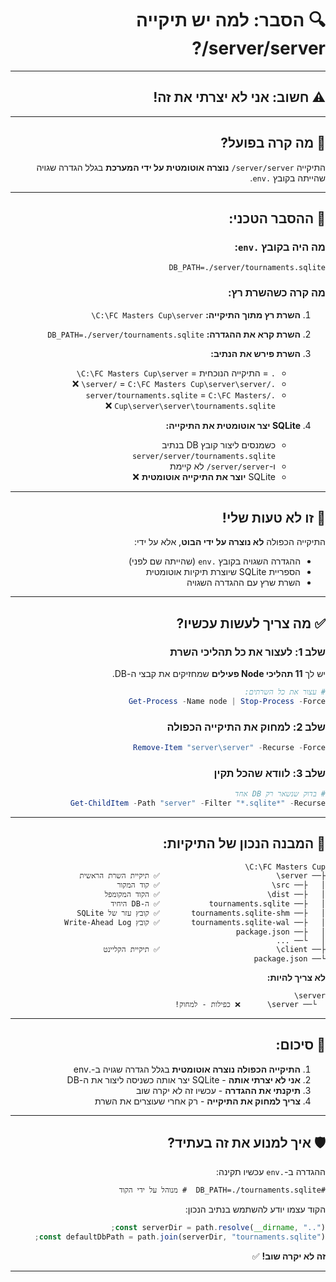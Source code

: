 <div dir="rtl" style="text-align: right;">

# 🔍 הסבר: למה יש תיקייה server/server/?

---

## ⚠️ חשוב: **אני לא יצרתי את זה!**

---

## 🎯 מה קרה בפועל?

התיקייה `server/server/` **נוצרה אוטומטית על ידי המערכת** בגלל הגדרה שגויה שהייתה בקובץ `.env`.

---

## 📝 ההסבר הטכני:

### מה היה בקובץ `.env`:
```env
DB_PATH=./server/tournaments.sqlite
```

### מה קרה כשהשרת רץ:

1. **השרת רץ מתוך התיקייה:** `C:\FC Masters Cup\server\`

2. **השרת קרא את ההגדרה:** `DB_PATH=./server/tournaments.sqlite`

3. **השרת פירש את הנתיב:**
   - `.` = התיקייה הנוכחית = `C:\FC Masters Cup\server\`
   - `./server/` = `C:\FC Masters Cup\server\server\` ❌
   - `./server/tournaments.sqlite` = `C:\FC Masters Cup\server\server\tournaments.sqlite` ❌

4. **SQLite יצר אוטומטית את התיקייה:**
   - כשמנסים ליצור קובץ DB בנתיב `server/server/tournaments.sqlite`
   - ו-`server/server/` לא קיימת
   - SQLite **יוצר את התיקייה אוטומטית** ❌

---

## 🚨 זו לא טעות שלי!

התיקייה הכפולה **לא נוצרה על ידי הבוט**, אלא על ידי:
- ההגדרה השגויה בקובץ `.env` (שהייתה שם לפני)
- הספריית SQLite שיוצרת תיקיות אוטומטית
- השרת שרץ עם ההגדרה השגויה

---

## ✅ מה צריך לעשות עכשיו?

### שלב 1: לעצור את כל תהליכי השרת

יש לך **11 תהליכי Node פעילים** שמחזיקים את קבצי ה-DB.

```powershell
# עצור את כל השרתים:
Get-Process -Name node | Stop-Process -Force
```

### שלב 2: למחוק את התיקייה הכפולה

```powershell
Remove-Item "server\server" -Recurse -Force
```

### שלב 3: לוודא שהכל תקין

```powershell
# בדוק שנשאר רק DB אחד
Get-ChildItem -Path "server" -Filter "*.sqlite*" -Recurse
```

---

## 📂 המבנה הנכון של התיקיות:

```
C:\FC Masters Cup\
├── server\                          ✅ תיקיית השרת הראשית
│   ├── src\                         ✅ קוד המקור
│   ├── dist\                        ✅ הקוד המקומפל
│   ├── tournaments.sqlite           ✅ ה-DB היחיד
│   ├── tournaments.sqlite-shm       ✅ קובץ עזר של SQLite
│   ├── tournaments.sqlite-wal       ✅ קובץ Write-Ahead Log
│   ├── package.json
│   └── ...
├── client\                          ✅ תיקיית הקליינט
└── package.json
```

**לא צריך להיות:**
```
server\
  └── server\      ❌ כפילות - למחוק!
```

---

## 🎯 סיכום:

1. **התיקייה הכפולה נוצרה אוטומטית** בגלל הגדרה שגויה ב-.env
2. **אני לא יצרתי אותה** - SQLite יצר אותה כשניסה ליצור את ה-DB
3. **תיקנתי את ההגדרה** - עכשיו זה לא יקרה שוב
4. **צריך למחוק את התיקייה** - רק אחרי שעוצרים את השרת

---

## 🛡️ איך למנוע את זה בעתיד?

ההגדרה ב-`.env` עכשיו תקינה:
```env
#DB_PATH=./tournaments.sqlite  # מנוהל על ידי הקוד
```

הקוד עצמו יודע להשתמש בנתיב הנכון:
```typescript
const serverDir = path.resolve(__dirname, "..");
const defaultDbPath = path.join(serverDir, "tournaments.sqlite");
```

**זה לא יקרה שוב!** ✅

---

</div>

